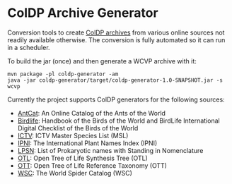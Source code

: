 # ColDP Archive Generator

Conversion tools to create [ColDP archives](https://github.com/CatalogueOfLife/coldp/) from various online sources not readily available otherwise.
The conversion is fully automated so it can run in a scheduler.

To build the jar (once) and then generate a WCVP archive with it:

```
mvn package -pl coldp-generator -am 
java -jar coldp-generator/target/coldp-generator-1.0-SNAPSHOT.jar -s wcvp
```

Currently the project supports ColDP generators for the following sources:

 - [AntCat](https://antcat.org): An Online Catalog of the Ants of the World
 - [Birdlife](http://datazone.birdlife.org/species/taxonomy): Handbook of the Birds of the World and BirdLife International Digital Checklist of the Birds of the World
 - [ICTV](https://talk.ictvonline.org/taxonomy/w/ictv-taxonomy): ICTV Master Species List (MSL)
 - [IPNI](https://www.ipni.org): The International Plant Names Index (IPNI)
 - [LPSN](https://lpsn.dsmz.de/): List of Prokaryotic names with Standing in Nomenclature
 - [OTL](https://tree.opentreeoflife.org/about/synthesis-release): Open Tree of Life Synthesis Tree (OTL)
 - [OTT](https://tree.opentreeoflife.org/about/taxonomy-version): Open Tree of Life Reference Taxonomy (OTT)
 - [WSC](https://wsc.nmbe.ch/): The World Spider Catalog (WSC)